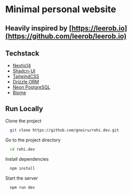 # Minimal personal website

## Heavily inspired by [https://leerob.io](https://github.com/leerob/leerob.io)

## Techstack
- [Nextjs14](https://nextjs.org/)
- [Shadcn-UI](https://ui.shadcn.com/)
- [TailwindCSS](https://tailwindcss.com/)
- [Drizzle ORM](https://orm.drizzle.team/)
- [Neon PostgreSQL](https://neon.tech/)
- [Biome](https://biomejs.dev/)


## Run Locally

Clone the project

```bash
  git clone https://github.com/gneiru/rohi.dev.git
```

Go to the project directory

```bash
  cd rohi.dev
```

Install dependencies

```bash
  npm install
```

Start the server

```bash
  npm run dev
```

